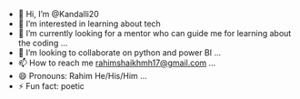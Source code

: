 - 👋 Hi, I’m @Kandalli20
- 👀 I’m interested in learning about tech
- 🌱 I’m currently looking for a mentor who can guide me for learning about the coding ...
- 💞️ I’m looking to collaborate on python and power BI ...
- 📫 How to reach me rahimshaikhmh17@gmail.com ...
- 😄 Pronouns: Rahim He/His/Him ...
- ⚡ Fun fact: poetic

<!---
Kandalli20/Kandalli20 is a ✨ special ✨ repository because its `README.md` (this file) appears on your GitHub profile.
You can click the Preview link to take a look at your changes.
--->
